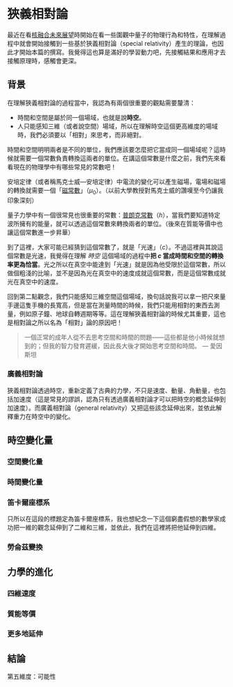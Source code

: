 # 狹義相對論

最近在看[核融合未來展望](./future-of-fusion-energy/index.md)時開始在看一些圍觀中量子的物理行為和特性，在理解過程中就會開始接觸到一些基於狹義相對論（special relativity）產生的理論，也因此才開始本篇的撰寫。我覺得這也算是滿好的學習動力吧，先接觸結果和應用才去接觸原理時，感觸會更深。

## 背景

在理解狹義相對論的過程當中，我認為有兩個很重要的觀點需要釐清：

-   時間和空間是屬於同一個場域，也就是說**時空**。
-   人只能感知三維（或者說空間）場域，所以在理解時空這個更高維度的場域時，我們必須要以「相對」來思考，而非絕對。

時間和空間明明兩者是不同的單位，我們應該要怎麼把它當成同一個場域呢？這時候就需要一個常數負責轉換這兩者的單位。在講這個常數是什麼之前，我們先來看看現在的物理學中有哪些常見的常數吧！

安培定律（或者稱馬克士威—安培定律）中電流的變化可以產生磁場，電場和磁場的轉換就需要一個「[磁常數](https://zh.wikipedia.org/zh-tw/真空磁导率)」（$\mu_0$）。（以前大學教授對馬克士威的讚嘆至今仍讓我印象深刻）

量子力學中有一個很常見也很重要的常數：[普朗克常數](https://zh.wikipedia.org/zh-tw/普朗克常数)（$h$），當我們要知道特定波所擁有的能量，就可以透過這個常數來轉換兩者的單位。（後來在質能等價中也讓這個常數進一步昇華）

到了這裡，大家可能已經猜到這個常數了，就是「光速」（$c$）。不過這裡與其說這個常數是光速，我覺得在理解 _時空_ 這個場域的過程中**把 $c$ 當成時間和空間的轉換率更為恰當**。光之所以在真空中能達到「光速」就是因為他受限於這個常數，所以做個粗淺的比喻，並不是因為光在真空中的速度成就這個常數，而是這個常數成就光在真空中的速度。

回到第二點觀念，我們只能感知三維空間這個場域，換句話說我可以拿一把尺來量手邊這隻手機的長寬高，但是當在測量時間的時候，我們只能用相對的東西去測量，例如原子鐘、地球自轉週期等等。這在理解狹義相對論的時候尤其重要，這也是相對論之所以名為「相對」論的原因吧！

> 一個正常的成年人從不去思考空間和時間的問題——這些都是他小時候就想到的；但我的智力發育遲緩，因此長大後才開始思考空間和時間。
> — 愛因斯坦

### 廣義相對論

狹義相對論透過時空，重新定義了古典的力學，不只是速度、動量、角動量，也包括加速度（這是常見的謬誤，認為只有透過廣義相對論才可以把時空的概念延伸到加速度）。而廣義相對論（general relativity）又把這些該念延伸出來，並依此解釋重力在時空中的變化。

## 時空變化量

### 空間變化量

### 時間變化量

### 笛卡爾座標系

只所以在這段的標題定為笛卡爾座標系，我也想紀念一下這個窮盡假想的數學家成功把一維的觀念延伸到了二維和三維，並依此，我們在這裡將把他延伸到四維。

### 勞侖茲變換

## 力學的進化

### 四維速度

### 質能等價

### 更多地延伸

## 結論

第五維度：可能性
